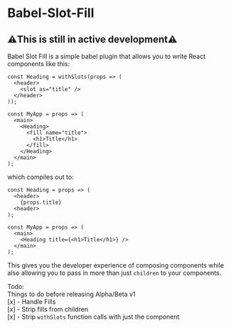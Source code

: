 # Babel-Slot-Fill 

## ⚠️**This is still in active development**⚠️

Babel Slot Fill is a simple babel plugin that allows you to write React components like this:

```JSX
const Heading = withSlots(props => (
  <header>
    <slot as="title" />
  </header>
));

const MyApp = props => (
  <main>
    <Heading>
      <fill name="title">
        <h1>Title</h1>
      </fill>
    </Heading>
  </main>
);
```

which compiles out to:

```JSX
const Heading = props => (
  <header>
    {props.title}
  <header>
);

const MyApp = props => (
  <main>
    <Heading title={<h1>Title</h1>} />
  </main>
);
```

This gives you the developer experience of composing components while also allowing you to pass in more than just `children` to
your components.

Todo:  
Things to do before releasing Alpha/Beta v1  
[x] - Handle Fills  
[x] - Strip fills from children  
[x] - Strip `withSlots` function calls with just the component

